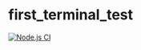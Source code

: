 # first_terminal_test

[![Node.js CI](https://github.com/marymagala/first_terminal_test/actions/workflows/node.js.yml/badge.svg)](https://github.com/marymagala/first_terminal_test/actions/workflows/node.js.yml)
